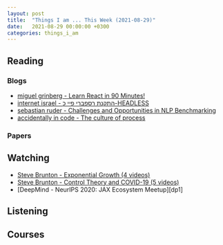 ```yaml
---
layout: post
title:  "Things I am ... This Week (2021-08-29)"
date:   2021-08-29 00:00:00 +0300
categories: things_i_am
---
```


<!-- # Things I am ... This Week   -->

## Reading

### Blogs

- [miguel grinberg - Learn React in 90 Minutes!][mg1]
- [internet israel - התקנת רספברי פיי כ-HEADLESS][ii1]
- [sebastian ruder - Challenges and Opportunities in NLP Benchmarking][sb1]
- [accidentally in code - The culture of process][aic1]

### Papers

## Watching

- [Steve Brunton - Exponential Growth (4 videos)][sb1]
- [Steve Brunton - Control Theory and COVID-19 (5 videos)][sb2]
- [DeepMind - NeurIPS 2020: JAX Ecosystem Meetup][dp1]

## Listening

## Courses

[sb1]:https://www.youtube.com/watch?v=1tt-Xh0jix4&list=PLMrJAkhIeNNR_s-TveQKkKpreIoe5L_uL&index=1
[sb2]:https://www.youtube.com/watch?v=BTLZu-1IMcE&list=PLMrJAkhIeNNR_s-TveQKkKpreIoe5L_uL&index=5
[dm1]:https://www.youtube.com/watch?v=iDxJxIyzSiM
[mg1]:https://blog.miguelgrinberg.com/post/learn-react-in-90-minutes
[ii1]:https://internet-israel.com/%d7%9e%d7%93%d7%a8%d7%99%d7%9b%d7%99%d7%9d/raspberrypi/%d7%94%d7%aa%d7%a7%d7%a0%d7%aa-%d7%a8%d7%a1%d7%a4%d7%91%d7%a8%d7%99-%d7%a4%d7%99%d7%99-%d7%9b-headless/
[sr1]:https://ruder.io/nlp-benchmarking/
[aic1]:https://cate.blog/2021/08/23/the-culture-of-process/
